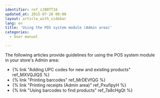```yaml
---
identifier: ref_zJ80TT16
updated_at: 2015-07-28 00:00
layout: article_with_sidebar
lang: en
title: 'Using the POS system module (Admin area)'
categories:
  - User manual

---
```



The following articles provide guidelines for using the POS system module in your store's Admin area:

*   {% link "Adding UPC codes for new and existing products" ref_MXVQJlQS %}
*   {% link "Printing barcodes" ref_MrDEVfQG %}
*   {% link "Printing receipts (Admin area)" ref_PxufipyH %}
*   {% link "Using barcodes to find products" ref_7a8cHgQt %}